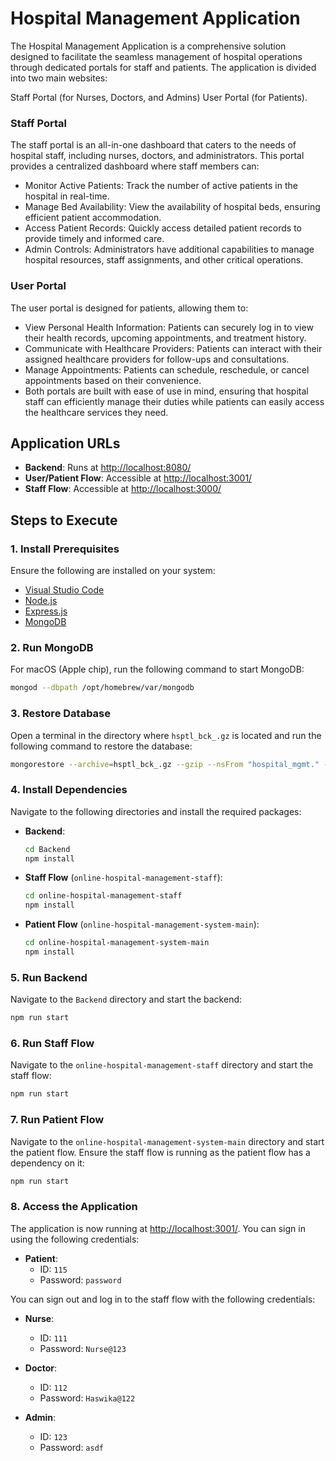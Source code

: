 

# Hospital Management Application
The Hospital Management Application is a comprehensive solution designed to facilitate the seamless management of hospital operations through dedicated portals for staff and patients. The application is divided into two main websites:

Staff Portal (for Nurses, Doctors, and Admins)
User Portal (for Patients).

### Staff Portal

The staff portal is an all-in-one dashboard that caters to the needs of hospital staff, including nurses, doctors, and administrators. This portal provides a centralized dashboard where staff members can:

- Monitor Active Patients: Track the number of active patients in the hospital in real-time.
- Manage Bed Availability: View the availability of hospital beds, ensuring efficient patient accommodation.
- Access Patient Records: Quickly access detailed patient records to provide timely and informed care.
- Admin Controls: Administrators have additional capabilities to manage hospital resources, staff assignments, and other critical operations.


### User Portal
The user portal is designed for patients, allowing them to:

- View Personal Health Information: Patients can securely log in to view their health records, upcoming appointments, and treatment history.
- Communicate with Healthcare Providers: Patients can interact with their assigned healthcare providers for follow-ups and consultations.
- Manage Appointments: Patients can schedule, reschedule, or cancel appointments based on their convenience.
- Both portals are built with ease of use in mind, ensuring that hospital staff can efficiently manage their duties while patients can easily access the healthcare services they need.

## Application URLs

- **Backend**: Runs at [http://localhost:8080/](http://localhost:8080/)
- **User/Patient Flow**: Accessible at [http://localhost:3001/](http://localhost:3001/)
- **Staff Flow**: Accessible at [http://localhost:3000/](http://localhost:3000/)

## Steps to Execute

### 1. Install Prerequisites
Ensure the following are installed on your system:
- [Visual Studio Code](https://code.visualstudio.com/)
- [Node.js](https://nodejs.org/)
- [Express.js](https://expressjs.com/)
- [MongoDB](https://www.mongodb.com/)

### 2. Run MongoDB
For macOS (Apple chip), run the following command to start MongoDB:

```bash
mongod --dbpath /opt/homebrew/var/mongodb
```

### 3. Restore Database
Open a terminal in the directory where `hsptl_bck_.gz` is located and run the following command to restore the database:

```bash
mongorestore --archive=hsptl_bck_.gz --gzip --nsFrom "hospital_mgmt." --nsTo "hospital_mgmt." --drop
```

### 4. Install Dependencies
Navigate to the following directories and install the required packages:

- **Backend**:
  ```bash
  cd Backend
  npm install
  ```

- **Staff Flow** (`online-hospital-management-staff`):
  ```bash
  cd online-hospital-management-staff
  npm install
  ```

- **Patient Flow** (`online-hospital-management-system-main`):
  ```bash
  cd online-hospital-management-system-main
  npm install
  ```

### 5. Run Backend
Navigate to the `Backend` directory and start the backend:

```bash
npm run start
```

### 6. Run Staff Flow
Navigate to the `online-hospital-management-staff` directory and start the staff flow:

```bash
npm run start
```

### 7. Run Patient Flow
Navigate to the `online-hospital-management-system-main` directory and start the patient flow. Ensure the staff flow is running as the patient flow has a dependency on it:

```bash
npm run start
```

### 8. Access the Application
The application is now running at [http://localhost:3001/](http://localhost:3001/). You can sign in using the following credentials:

- **Patient**:  
  - ID: `115`  
  - Password: `password`

You can sign out and log in to the staff flow with the following credentials:

- **Nurse**:  
  - ID: `111`  
  - Password: `Nurse@123`

- **Doctor**:  
  - ID: `112`  
  - Password: `Haswika@122`

- **Admin**:  
  - ID: `123`  
  - Password: `asdf`

